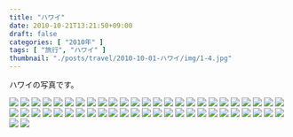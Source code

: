 ```yaml
---
title: "ハワイ"
date: 2010-10-21T13:21:50+09:00
draft: false
categories: [ "2010年" ]
tags: [ "旅行", "ハワイ" ]
thumbnail: "./posts/travel/2010-10-01-ハワイ/img/1-4.jpg"
---
```

ハワイの写真です。  
<!--more-->
![](./img/1-1.jpg)
![](./img/1-2.jpg)
![](./img/1-3.jpg)
![](./img/1-4.jpg)
![](./img/1-5.jpg)
![](./img/1-6.jpg)
![](./img/1-7.jpg)
![](./img/1-8.jpg)
![](./img/1-9.jpg)
![](./img/1-10.jpg)
![](./img/1-11.jpg)
![](./img/1-12.jpg)
![](./img/1-13.jpg)
![](./img/1-14.jpg)
![](./img/1-15.jpg)
![](./img/1-16.jpg)
![](./img/1-17.jpg)
![](./img/1-18.jpg)
![](./img/1-19.jpg)
![](./img/1-20.jpg)
![](./img/1-21.jpg)
![](./img/1-22.jpg)
![](./img/1-23.jpg)
![](./img/1-24.jpg)
![](./img/1-25.jpg)
![](./img/1-26.jpg)
![](./img/1-27.jpg)
![](./img/1-28.jpg)
![](./img/1-29.jpg)
![](./img/1-30.jpg)
![](./img/1-31.jpg)
![](./img/1-32.jpg)
![](./img/1-33.jpg)
![](./img/1-34.jpg)
![](./img/1-35.jpg)
![](./img/1-36.jpg)
![](./img/1-37.jpg)
![](./img/1-38.jpg)
![](./img/1-39.jpg)
![](./img/1-40.jpg)
![](./img/1-41.jpg)
![](./img/1-42.jpg)
![](./img/1-43.jpg)
![](./img/1-44.jpg)
![](./img/1-45.jpg)
![](./img/1-46.jpg)
![](./img/1-47.jpg)
![](./img/1-48.jpg)
![](./img/1-49.jpg)
![](./img/1-50.jpg)
![](./img/1-51.jpg)
![](./img/1-52.jpg)
